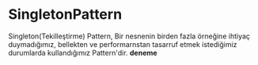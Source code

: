 # SingletonPattern
Singleton(Tekilleştirme) Pattern, Bir nesnenin birden fazla örneğine ihtiyaç duymadığımız, bellekten ve performarnstan tasarruf etmek istediğimiz durumlarda kullandığımız Pattern'dir.
<strong>deneme</strong>